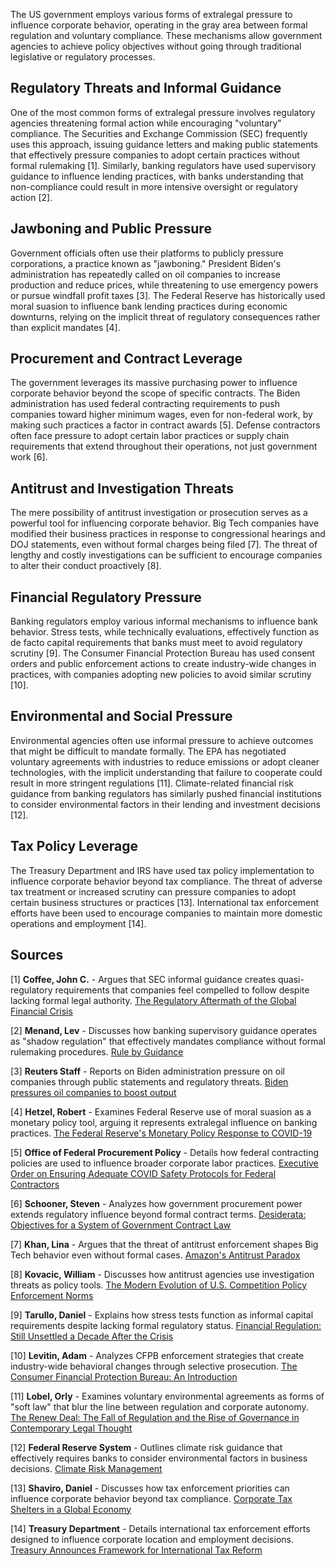 The US government employs various forms of extralegal pressure to influence corporate behavior, operating in the gray area between formal regulation and voluntary compliance. These mechanisms allow government agencies to achieve policy objectives without going through traditional legislative or regulatory processes.

## Regulatory Threats and Informal Guidance

One of the most common forms of extralegal pressure involves regulatory agencies threatening formal action while encouraging "voluntary" compliance. The Securities and Exchange Commission (SEC) frequently uses this approach, issuing guidance letters and making public statements that effectively pressure companies to adopt certain practices without formal rulemaking [1]. Similarly, banking regulators have used supervisory guidance to influence lending practices, with banks understanding that non-compliance could result in more intensive oversight or regulatory action [2].

## Jawboning and Public Pressure

Government officials often use their platforms to publicly pressure corporations, a practice known as "jawboning." President Biden's administration has repeatedly called on oil companies to increase production and reduce prices, while threatening to use emergency powers or pursue windfall profit taxes [3]. The Federal Reserve has historically used moral suasion to influence bank lending practices during economic downturns, relying on the implicit threat of regulatory consequences rather than explicit mandates [4].

## Procurement and Contract Leverage

The government leverages its massive purchasing power to influence corporate behavior beyond the scope of specific contracts. The Biden administration has used federal contracting requirements to push companies toward higher minimum wages, even for non-federal work, by making such practices a factor in contract awards [5]. Defense contractors often face pressure to adopt certain labor practices or supply chain requirements that extend throughout their operations, not just government work [6].

## Antitrust and Investigation Threats

The mere possibility of antitrust investigation or prosecution serves as a powerful tool for influencing corporate behavior. Big Tech companies have modified their business practices in response to congressional hearings and DOJ statements, even without formal charges being filed [7]. The threat of lengthy and costly investigations can be sufficient to encourage companies to alter their conduct proactively [8].

## Financial Regulatory Pressure

Banking regulators employ various informal mechanisms to influence bank behavior. Stress tests, while technically evaluations, effectively function as de facto capital requirements that banks must meet to avoid regulatory scrutiny [9]. The Consumer Financial Protection Bureau has used consent orders and public enforcement actions to create industry-wide changes in practices, with companies adopting new policies to avoid similar scrutiny [10].

## Environmental and Social Pressure

Environmental agencies often use informal pressure to achieve outcomes that might be difficult to mandate formally. The EPA has negotiated voluntary agreements with industries to reduce emissions or adopt cleaner technologies, with the implicit understanding that failure to cooperate could result in more stringent regulations [11]. Climate-related financial risk guidance from banking regulators has similarly pushed financial institutions to consider environmental factors in their lending and investment decisions [12].

## Tax Policy Leverage

The Treasury Department and IRS have used tax policy implementation to influence corporate behavior beyond tax compliance. The threat of adverse tax treatment or increased scrutiny can pressure companies to adopt certain business structures or practices [13]. International tax enforcement efforts have been used to encourage companies to maintain more domestic operations and employment [14].

## Sources

[1] **Coffee, John C.** - Argues that SEC informal guidance creates quasi-regulatory requirements that companies feel compelled to follow despite lacking formal legal authority. [The Regulatory Aftermath of the Global Financial Crisis](https://www.jstor.org/stable/41478843)

[2] **Menand, Lev** - Discusses how banking supervisory guidance operates as "shadow regulation" that effectively mandates compliance without formal rulemaking procedures. [Rule by Guidance](https://papers.ssrn.com/sol3/papers.cfm?abstract_id=3736748)

[3] **Reuters Staff** - Reports on Biden administration pressure on oil companies through public statements and regulatory threats. [Biden pressures oil companies to boost output](https://www.reuters.com/business/energy/biden-again-calls-oil-companies-lower-prices-2022-07-02/)

[4] **Hetzel, Robert** - Examines Federal Reserve use of moral suasion as a monetary policy tool, arguing it represents extralegal influence on banking practices. [The Federal Reserve's Monetary Policy Response to COVID-19](https://www.richmondfed.org/publications/research/economic_brief/2020/eb_20-05)

[5] **Office of Federal Procurement Policy** - Details how federal contracting policies are used to influence broader corporate labor practices. [Executive Order on Ensuring Adequate COVID Safety Protocols for Federal Contractors](https://www.whitehouse.gov/briefing-room/presidential-actions/2021/09/09/)

[6] **Schooner, Steven** - Analyzes how government procurement power extends regulatory influence beyond formal contract terms. [Desiderata: Objectives for a System of Government Contract Law](https://papers.ssrn.com/sol3/papers.cfm?abstract_id=809484)

[7] **Khan, Lina** - Argues that the threat of antitrust enforcement shapes Big Tech behavior even without formal cases. [Amazon's Antitrust Paradox](https://www.yalelawjournal.org/note/amazons-antitrust-paradox)

[8] **Kovacic, William** - Discusses how antitrust agencies use investigation threats as policy tools. [The Modern Evolution of U.S. Competition Policy Enforcement Norms](https://papers.ssrn.com/sol3/papers.cfm?abstract_id=686852)

[9] **Tarullo, Daniel** - Explains how stress tests function as informal capital requirements despite lacking formal regulatory status. [Financial Regulation: Still Unsettled a Decade After the Crisis](https://www.brookings.edu/research/financial-regulation-still-unsettled-a-decade-after-the-crisis/)

[10] **Levitin, Adam** - Analyzes CFPB enforcement strategies that create industry-wide behavioral changes through selective prosecution. [The Consumer Financial Protection Bureau: An Introduction](https://papers.ssrn.com/sol3/papers.cfm?abstract_id=2187490)

[11] **Lobel, Orly** - Examines voluntary environmental agreements as forms of "soft law" that blur the line between regulation and corporate autonomy. [The Renew Deal: The Fall of Regulation and the Rise of Governance in Contemporary Legal Thought](https://papers.ssrn.com/sol3/papers.cfm?abstract_id=329300)

[12] **Federal Reserve System** - Outlines climate risk guidance that effectively requires banks to consider environmental factors in business decisions. [Climate Risk Management](https://www.federalreserve.gov/supervisionreg/climate-risks.htm)

[13] **Shaviro, Daniel** - Discusses how tax enforcement priorities can influence corporate behavior beyond tax compliance. [Corporate Tax Shelters in a Global Economy](https://papers.ssrn.com/sol3/papers.cfm?abstract_id=226108)

[14] **Treasury Department** - Details international tax enforcement efforts designed to influence corporate location and employment decisions. [Treasury Announces Framework for International Tax Reform](https://home.treasury.gov/news/press-releases/jy0297)
